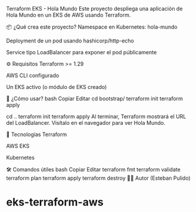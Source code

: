  Terraform EKS - Hola Mundo
Este proyecto despliega una aplicación de Hola Mundo en un EKS de AWS usando Terraform.

📦 ¿Qué crea este proyecto?
Namespace en Kubernetes: hola-mundo

Deployment de un pod usando hashicorp/http-echo

Service tipo LoadBalancer para exponer el pod públicamente


⚙️ Requisitos
Terraform >= 1.29

AWS CLI configurado

Un EKS activo (o módulo de EKS creado)

🚀 ¿Cómo usar?
bash
Copiar
Editar
cd bootstrap/
terraform init
terraform apply

cd ..
terraform init
terraform apply
Al terminar, Terraform mostrará el URL del LoadBalancer.
Visítalo en el navegador para ver Hola Mundo.

🎯 Tecnologías
Terraform

AWS EKS

Kubernetes


🛠️ Comandos útiles
bash
Copiar
Editar
terraform fmt
terraform validate
terraform plan
terraform apply
terraform destroy
👨‍💻 Autor
(Esteban Pulido)

# eks-terraform-aws
